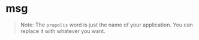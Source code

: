 # msg

> Note: The `propolis` word is just the name of your application. You can replace it with whatever you want.
